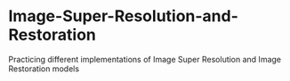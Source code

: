 # Image-Super-Resolution-and-Restoration
Practicing different implementations of Image Super Resolution and Image Restoration models
